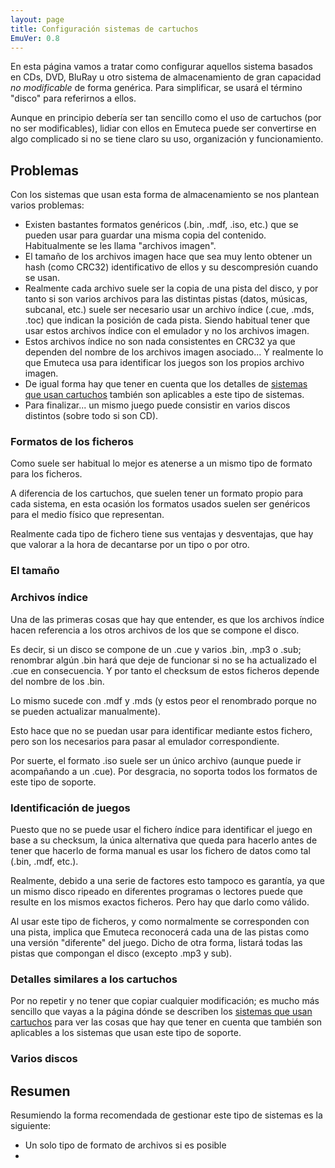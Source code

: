 ```yaml
---
layout: page
title: Configuración sistemas de cartuchos
EmuVer: 0.8
---
```

En esta página vamos a tratar como configurar aquellos sistema basados en CDs, DVD, BluRay u otro sistema de almacenamiento de gran capacidad *no modificable* de forma genérica. Para simplificar, se usará el término "disco" para referirnos a ellos.

Aunque en principio debería ser tan sencillo como el uso de cartuchos (por no ser modificables), lidiar con ellos en Emuteca puede ser convertirse en algo complicado si no se tiene claro su uso, organización y funcionamiento.


## Problemas ##

Con los sistemas que usan esta forma de almacenamiento se nos plantean varios problemas:

* Existen bastantes formatos genéricos (.bin, .mdf, .iso, etc.) que se pueden usar para guardar una misma copia del contenido. Habitualmente se les llama "archivos imagen".
* El tamaño de los archivos imagen hace que sea muy lento obtener un hash (como CRC32) identificativo de ellos y su descompresión cuando se usan.
* Realmente cada archivo suele ser la copia de una pista del disco, y por tanto si son varios archivos para las distintas pistas (datos, músicas, subcanal, etc.) suele ser necesario usar un archivo índice (.cue, .mds, .toc) que indican la posición de cada pista. Siendo habitual tener que usar estos archivos índice con el emulador y no los archivos imagen.
* Estos archivos índice no son nada consistentes en CRC32 ya que dependen del nombre de los archivos imagen asociado... Y realmente lo que Emuteca usa para identificar los juegos son los propios archivo imagen.
* De igual forma hay que tener en cuenta que los detalles de [sistemas que usan cartuchos](Cart-Config) también son aplicables a este tipo de sistemas.
* Para finalizar... un mismo juego puede consistir en varios discos distintos (sobre todo si son CD).


### Formatos de los ficheros ###

Como suele ser habitual lo mejor es atenerse a un mismo tipo de formato para los ficheros.

A diferencia de los cartuchos, que suelen tener un formato propio para cada sistema, en esta ocasión los formatos usados suelen ser genéricos para el medio físico que representan.

Realmente cada tipo de fichero tiene sus ventajas y desventajas, que hay que valorar a la hora de decantarse por un tipo o por otro.

### El tamaño ###
  
### Archivos índice ###

Una de las primeras cosas que hay que entender, es que los archivos índice hacen referencia a los otros archivos de los que se compone el disco. 

Es decir, si un disco se compone de un .cue y varios .bin, .mp3 o .sub; renombrar algún .bin hará que deje de funcionar si no se ha actualizado el .cue en consecuencia. Y por tanto el checksum de estos ficheros depende del nombre de los .bin. 

Lo mismo sucede con .mdf y .mds (y estos peor el renombrado porque no se pueden actualizar manualmente).

Esto hace que no se puedan usar para identificar mediante estos fichero, pero son los necesarios para pasar al emulador correspondiente.

Por suerte, el formato .iso suele ser un único archivo (aunque puede ir acompañando a un .cue). Por desgracia, no soporta todos los formatos de este tipo de soporte.


### Identificación de juegos ###

Puesto que no se puede usar el fichero índice para identificar el juego en base a su checksum, la única alternativa que queda para hacerlo antes de tener que hacerlo de forma manual es usar los fichero de datos como tal (.bin, .mdf, etc.).

Realmente, debido a una serie de factores esto tampoco es garantía, ya que un mismo disco ripeado en diferentes programas o lectores puede que resulte en los mismos exactos ficheros. Pero hay que darlo como válido.

Al usar este tipo de ficheros, y como normalmente se corresponden con una pista, implica que Emuteca reconocerá cada una de las pistas como una versión "diferente" del juego. Dicho de otra forma, listará todas las pistas que compongan el disco (excepto .mp3 y sub).


### Detalles similares a los cartuchos ###

Por no repetir y no tener que copiar cualquier modificación; es mucho más sencillo que vayas a la página dónde se describen los [sistemas que usan cartuchos](Cart-Config) para ver las cosas que hay que tener en cuenta que también son aplicables a los sistemas que usan este tipo de soporte.

### Varios discos ###

## Resumen ##

Resumiendo la forma recomendada de gestionar este tipo de sistemas es la siguiente:
* Un solo tipo de formato de archivos si es posible
* 
